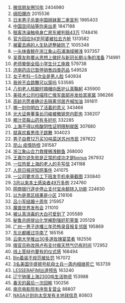 1. [微信朋友圈10年](https://s.weibo.com//weibo?q=%23%E5%BE%AE%E4%BF%A1%E6%9C%8B%E5%8F%8B%E5%9C%8810%E5%B9%B4%23&Refer=top) 2404980
2. [绵阳爆炸](https://s.weibo.com//weibo?q=%23%E7%BB%B5%E9%98%B3%E7%88%86%E7%82%B8%23&Refer=top) 2015536
3. [日本男子杀害中国姐妹案二审宣判](https://s.weibo.com//weibo?q=%23%E6%97%A5%E6%9C%AC%E7%94%B7%E5%AD%90%E6%9D%80%E5%AE%B3%E4%B8%AD%E5%9B%BD%E5%A7%90%E5%A6%B9%E6%A1%88%E4%BA%8C%E5%AE%A1%E5%AE%A3%E5%88%A4%23&Refer=top) 1995403
4. [中国空间站等你来出差](https://s.weibo.com//weibo?q=%23%E4%B8%AD%E5%9B%BD%E7%A9%BA%E9%97%B4%E7%AB%99%E7%AD%89%E4%BD%A0%E6%9D%A5%E5%87%BA%E5%B7%AE%23&Refer=top) 1847188
5. [租客洗澡触电身亡房东被判赔43万](https://s.weibo.com//weibo?q=%23%E7%A7%9F%E5%AE%A2%E6%B4%97%E6%BE%A1%E8%A7%A6%E7%94%B5%E8%BA%AB%E4%BA%A1%E6%88%BF%E4%B8%9C%E8%A2%AB%E5%88%A4%E8%B5%9443%E4%B8%87%23&Refer=top) 1748416
6. [官方回应94岁阿婆被拉去方舱](https://s.weibo.com//weibo?q=%23%E5%AE%98%E6%96%B9%E5%9B%9E%E5%BA%9494%E5%B2%81%E9%98%BF%E5%A9%86%E8%A2%AB%E6%8B%89%E5%8E%BB%E6%96%B9%E8%88%B1%23&Refer=top) 1313582
7. [被霍去病的人生轨迹整破防了](https://s.weibo.com//weibo?q=%23%E8%A2%AB%E9%9C%8D%E5%8E%BB%E7%97%85%E7%9A%84%E4%BA%BA%E7%94%9F%E8%BD%A8%E8%BF%B9%E6%95%B4%E7%A0%B4%E9%98%B2%E4%BA%86%23&Refer=top) 1005348
8. [一头抹香鲸在浙江象山石浦海域搁浅](https://s.weibo.com//weibo?q=%23%E4%B8%80%E5%A4%B4%E6%8A%B9%E9%A6%99%E9%B2%B8%E5%9C%A8%E6%B5%99%E6%B1%9F%E8%B1%A1%E5%B1%B1%E7%9F%B3%E6%B5%A6%E6%B5%B7%E5%9F%9F%E6%90%81%E6%B5%85%23&Refer=top) 937357
9. [吴尊友称要从思想上做好与新冠长期斗争的准备](https://s.weibo.com//weibo?q=%23%E5%90%B4%E5%B0%8A%E5%8F%8B%E7%A7%B0%E8%A6%81%E4%BB%8E%E6%80%9D%E6%83%B3%E4%B8%8A%E5%81%9A%E5%A5%BD%E4%B8%8E%E6%96%B0%E5%86%A0%E9%95%BF%E6%9C%9F%E6%96%97%E4%BA%89%E7%9A%84%E5%87%86%E5%A4%87%23&Refer=top) 714991
10. [老师晕倒全班小学生分工施救](https://s.weibo.com//weibo?q=%23%E8%80%81%E5%B8%88%E6%99%95%E5%80%92%E5%85%A8%E7%8F%AD%E5%B0%8F%E5%AD%A6%E7%94%9F%E5%88%86%E5%B7%A5%E6%96%BD%E6%95%91%23&Refer=top) 579738
11. [济南药店已暂停销售四类药品](https://s.weibo.com//weibo?q=%23%E6%B5%8E%E5%8D%97%E8%8D%AF%E5%BA%97%E5%B7%B2%E6%9A%82%E5%81%9C%E9%94%80%E5%94%AE%E5%9B%9B%E7%B1%BB%E8%8D%AF%E5%93%81%23&Refer=top) 549528
12. [女子考科一5次全是男人脸](https://s.weibo.com//weibo?q=%23%E5%A5%B3%E5%AD%90%E8%80%83%E7%A7%91%E4%B8%805%E6%AC%A1%E5%85%A8%E6%98%AF%E7%94%B7%E4%BA%BA%E8%84%B8%23&Refer=top) 540934
13. [我爸不会跳舞可以穿吗](https://s.weibo.com//weibo?q=%23%E6%88%91%E7%88%B8%E4%B8%8D%E4%BC%9A%E8%B7%B3%E8%88%9E%E5%8F%AF%E4%BB%A5%E7%A9%BF%E5%90%97%23&Refer=top) 533565
14. [八旬老人核酸时摘帽向医护认真鞠躬](https://s.weibo.com//weibo?q=%23%E5%85%AB%E6%97%AC%E8%80%81%E4%BA%BA%E6%A0%B8%E9%85%B8%E6%97%B6%E6%91%98%E5%B8%BD%E5%90%91%E5%8C%BB%E6%8A%A4%E8%AE%A4%E7%9C%9F%E9%9E%A0%E8%BA%AC%23&Refer=top) 435900
15. [美技术公司扫描阵亡俄军面部并发给其家属](https://s.weibo.com//weibo?q=%23%E7%BE%8E%E6%8A%80%E6%9C%AF%E5%85%AC%E5%8F%B8%E6%89%AB%E6%8F%8F%E9%98%B5%E4%BA%A1%E4%BF%84%E5%86%9B%E9%9D%A2%E9%83%A8%E5%B9%B6%E5%8F%91%E7%BB%99%E5%85%B6%E5%AE%B6%E5%B1%9E%23&Refer=top) 396266
16. [高龄志愿者确诊去隔离邻居齐喊加油](https://s.weibo.com//weibo?q=%23%E9%AB%98%E9%BE%84%E5%BF%97%E6%84%BF%E8%80%85%E7%A1%AE%E8%AF%8A%E5%8E%BB%E9%9A%94%E7%A6%BB%E9%82%BB%E5%B1%85%E9%BD%90%E5%96%8A%E5%8A%A0%E6%B2%B9%23&Refer=top) 391811
17. [哪一刻你明白了活着的意义](https://s.weibo.com//weibo?q=%23%E5%93%AA%E4%B8%80%E5%88%BB%E4%BD%A0%E6%98%8E%E7%99%BD%E4%BA%86%E6%B4%BB%E7%9D%80%E7%9A%84%E6%84%8F%E4%B9%89%23&Refer=top) 343468
18. [光大证券董事长闫峻被撤销党内职务](https://s.weibo.com//weibo?q=%23%E5%85%89%E5%A4%A7%E8%AF%81%E5%88%B8%E8%91%A3%E4%BA%8B%E9%95%BF%E9%97%AB%E5%B3%BB%E8%A2%AB%E6%92%A4%E9%94%80%E5%85%9A%E5%86%85%E8%81%8C%E5%8A%A1%23&Refer=top) 336207
19. [椰汁蓝莓山药有多好吃](https://s.weibo.com//weibo?q=%23%E6%A4%B0%E6%B1%81%E8%93%9D%E8%8E%93%E5%B1%B1%E8%8D%AF%E6%9C%89%E5%A4%9A%E5%A5%BD%E5%90%83%23&Refer=top) 332285
20. [上海不得以核酸阴性证明限制就医](https://s.weibo.com//weibo?q=%23%E4%B8%8A%E6%B5%B7%E4%B8%8D%E5%BE%97%E4%BB%A5%E6%A0%B8%E9%85%B8%E9%98%B4%E6%80%A7%E8%AF%81%E6%98%8E%E9%99%90%E5%88%B6%E5%B0%B1%E5%8C%BB%23&Refer=top) 307680
21. [就喜欢看男孩子跳舞](https://s.weibo.com//weibo?q=%23%E5%B0%B1%E5%96%9C%E6%AC%A2%E7%9C%8B%E7%94%B7%E5%AD%A9%E5%AD%90%E8%B7%B3%E8%88%9E%23&Refer=top) 304023
22. [男子自费12万买10吨菜送苏州市民](https://s.weibo.com//weibo?q=%23%E7%94%B7%E5%AD%90%E8%87%AA%E8%B4%B912%E4%B8%87%E4%B9%B010%E5%90%A8%E8%8F%9C%E9%80%81%E8%8B%8F%E5%B7%9E%E5%B8%82%E6%B0%91%23&Refer=top) 297622
23. [昆山 疫情防控](https://s.weibo.com//weibo?q=%E6%98%86%E5%B1%B1%20%E7%96%AB%E6%83%85%E9%98%B2%E6%8E%A7&Refer=top) 281587
24. [浙江象山合力救援搁浅鲸鱼](https://s.weibo.com//weibo?q=%23%E6%B5%99%E6%B1%9F%E8%B1%A1%E5%B1%B1%E5%90%88%E5%8A%9B%E6%95%91%E6%8F%B4%E6%90%81%E6%B5%85%E9%B2%B8%E9%B1%BC%23&Refer=top) 268000
25. [王嘉尔说失败是正常的成功才是bonus](https://s.weibo.com//weibo?q=%23%E7%8E%8B%E5%98%89%E5%B0%94%E8%AF%B4%E5%A4%B1%E8%B4%A5%E6%98%AF%E6%AD%A3%E5%B8%B8%E7%9A%84%E6%88%90%E5%8A%9F%E6%89%8D%E6%98%AFbonus%23&Refer=top) 267932
26. [一位热爱上海的老人的手写信](https://s.weibo.com//weibo?q=%23%E4%B8%80%E4%BD%8D%E7%83%AD%E7%88%B1%E4%B8%8A%E6%B5%B7%E7%9A%84%E8%80%81%E4%BA%BA%E7%9A%84%E6%89%8B%E5%86%99%E4%BF%A1%23&Refer=top) 241188
27. [人民日报评知网事件](https://s.weibo.com//weibo?q=%23%E4%BA%BA%E6%B0%91%E6%97%A5%E6%8A%A5%E8%AF%84%E7%9F%A5%E7%BD%91%E4%BA%8B%E4%BB%B6%23&Refer=top) 241075
28. [一公司要求员工下班发手机电量截图](https://s.weibo.com//weibo?q=%23%E4%B8%80%E5%85%AC%E5%8F%B8%E8%A6%81%E6%B1%82%E5%91%98%E5%B7%A5%E4%B8%8B%E7%8F%AD%E5%8F%91%E6%89%8B%E6%9C%BA%E7%94%B5%E9%87%8F%E6%88%AA%E5%9B%BE%23&Refer=top) 230840
29. [3月以来本土感染者49万多例](https://s.weibo.com//weibo?q=%233%E6%9C%88%E4%BB%A5%E6%9D%A5%E6%9C%AC%E5%9C%9F%E6%84%9F%E6%9F%93%E8%80%8549%E4%B8%87%E5%A4%9A%E4%BE%8B%23&Refer=top) 224760
30. [网商银行逐步停止支付宝余额转入功能](https://s.weibo.com//weibo?q=%23%E7%BD%91%E5%95%86%E9%93%B6%E8%A1%8C%E9%80%90%E6%AD%A5%E5%81%9C%E6%AD%A2%E6%94%AF%E4%BB%98%E5%AE%9D%E4%BD%99%E9%A2%9D%E8%BD%AC%E5%85%A5%E5%8A%9F%E8%83%BD%23&Refer=top) 224630
31. [以为是景区结果是小区](https://s.weibo.com//weibo?q=%23%E4%BB%A5%E4%B8%BA%E6%98%AF%E6%99%AF%E5%8C%BA%E7%BB%93%E6%9E%9C%E6%98%AF%E5%B0%8F%E5%8C%BA%23&Refer=top) 218106
32. [吕小军结婚十周年](https://s.weibo.com//weibo?q=%23%E5%90%95%E5%B0%8F%E5%86%9B%E7%BB%93%E5%A9%9A%E5%8D%81%E5%91%A8%E5%B9%B4%23&Refer=top) 215957
33. [魔兽世界发布会](https://s.weibo.com//weibo?q=%23%E9%AD%94%E5%85%BD%E4%B8%96%E7%95%8C%E5%8F%91%E5%B8%83%E4%BC%9A%23&Refer=top) 211010
34. [被认真消毒的大白可爱到了](https://s.weibo.com//weibo?q=%23%E8%A2%AB%E8%AE%A4%E7%9C%9F%E6%B6%88%E6%AF%92%E7%9A%84%E5%A4%A7%E7%99%BD%E5%8F%AF%E7%88%B1%E5%88%B0%E4%BA%86%23&Refer=top) 205589
35. [秘鲁总统提出化学阉割强奸犯草案](https://s.weibo.com//weibo?q=%23%E7%A7%98%E9%B2%81%E6%80%BB%E7%BB%9F%E6%8F%90%E5%87%BA%E5%8C%96%E5%AD%A6%E9%98%89%E5%89%B2%E5%BC%BA%E5%A5%B8%E7%8A%AF%E8%8D%89%E6%A1%88%23&Refer=top) 205129
36. [广州一男子连播三年恐怖录音报复邻居](https://s.weibo.com//weibo?q=%23%E5%B9%BF%E5%B7%9E%E4%B8%80%E7%94%B7%E5%AD%90%E8%BF%9E%E6%92%AD%E4%B8%89%E5%B9%B4%E6%81%90%E6%80%96%E5%BD%95%E9%9F%B3%E6%8A%A5%E5%A4%8D%E9%82%BB%E5%B1%85%23&Refer=top) 195869
37. [东北都暖过华南了](https://s.weibo.com//weibo?q=%23%E4%B8%9C%E5%8C%97%E9%83%BD%E6%9A%96%E8%BF%87%E5%8D%8E%E5%8D%97%E4%BA%86%23&Refer=top) 185156
38. [云南大学推出30多道玫瑰宴菜肴](https://s.weibo.com//weibo?q=%23%E4%BA%91%E5%8D%97%E5%A4%A7%E5%AD%A6%E6%8E%A8%E5%87%BA30%E5%A4%9A%E9%81%93%E7%8E%AB%E7%91%B0%E5%AE%B4%E8%8F%9C%E8%82%B4%23&Refer=top) 182556
39. [俄官员称改用卢布支付俄天然气仍有时间](https://s.weibo.com//weibo?q=%23%E4%BF%84%E5%AE%98%E5%91%98%E7%A7%B0%E6%94%B9%E7%94%A8%E5%8D%A2%E5%B8%83%E6%94%AF%E4%BB%98%E4%BF%84%E5%A4%A9%E7%84%B6%E6%B0%94%E4%BB%8D%E6%9C%89%E6%97%B6%E9%97%B4%23&Refer=top) 172952
40. [线上答辩也要有的仪式感](https://s.weibo.com//weibo?q=%23%E7%BA%BF%E4%B8%8A%E7%AD%94%E8%BE%A9%E4%B9%9F%E8%A6%81%E6%9C%89%E7%9A%84%E4%BB%AA%E5%BC%8F%E6%84%9F%23&Refer=top) 168494
41. [Bin着装不规范被处罚](https://s.weibo.com//weibo?q=%23Bin%E7%9D%80%E8%A3%85%E4%B8%8D%E8%A7%84%E8%8C%83%E8%A2%AB%E5%A4%84%E7%BD%9A%23&Refer=top) 167072
42. [3名美国华盛顿号航母士兵一周内相继死亡](https://s.weibo.com//weibo?q=%233%E5%90%8D%E7%BE%8E%E5%9B%BD%E5%8D%8E%E7%9B%9B%E9%A1%BF%E5%8F%B7%E8%88%AA%E6%AF%8D%E5%A3%AB%E5%85%B5%E4%B8%80%E5%91%A8%E5%86%85%E7%9B%B8%E7%BB%A7%E6%AD%BB%E4%BA%A1%23&Refer=top) 163739
43. [LESSERAFIM出道预告](https://s.weibo.com//weibo?q=%23LESSERAFIM%E5%87%BA%E9%81%93%E9%A2%84%E5%91%8A%23&Refer=top) 163240
44. [辽宁驰援上海2300吨生活物资](https://s.weibo.com//weibo?q=%23%E8%BE%BD%E5%AE%81%E9%A9%B0%E6%8F%B4%E4%B8%8A%E6%B5%B72300%E5%90%A8%E7%94%9F%E6%B4%BB%E7%89%A9%E8%B5%84%23&Refer=top) 153988
45. [春天的最后一次回眸](https://s.weibo.com//weibo?q=%23%E6%98%A5%E5%A4%A9%E7%9A%84%E6%9C%80%E5%90%8E%E4%B8%80%E6%AC%A1%E5%9B%9E%E7%9C%B8%23&Refer=top) 130256
46. [南京电影院有序恢复营业](https://s.weibo.com//weibo?q=%23%E5%8D%97%E4%BA%AC%E7%94%B5%E5%BD%B1%E9%99%A2%E6%9C%89%E5%BA%8F%E6%81%A2%E5%A4%8D%E8%90%A5%E4%B8%9A%23&Refer=top) 88807
47. [NASA计划向太空发有关地球信息](https://s.weibo.com//weibo?q=%23NASA%E8%AE%A1%E5%88%92%E5%90%91%E5%A4%AA%E7%A9%BA%E5%8F%91%E6%9C%89%E5%85%B3%E5%9C%B0%E7%90%83%E4%BF%A1%E6%81%AF%23&Refer=top) 80803
